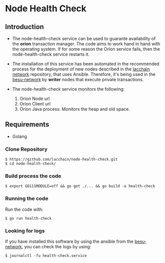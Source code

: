 # Node Health Check #

## Introduction
* The node-health-check service can be used to guarante availability of the **orion** transaction manager. The code aims to work hand in hand with the operating system. If for some reason the Orion service fails, then the node-health-check service restarts it. 

* The installation of this service has been automated in the recommended process for the deployment of new nodes described in the [lacchain network](https://github.com/lacchain/besu-network) repository, that uses Ansible. Therefore, it's being used in the [besu-network](https://github.com/lacchain/besu-network) by **writer** nodes that execute private transactions.

* The node-health-check service monitors the following:
    1. Orion Node url
    2. Orion Client url
    3. Orion Java process: Monitors the heap and old space.

## Requirements
* Golang

### Clone Repository ####
```shell
$ https://github.com/lacchain/node-health-check.git
$ cd node-health-check/
```

### Build process the code ###
```shell
$ export GO111MODULE=off && go get ./... && go build -o health-check
```

### Running the code ###
Run the code with:
```shell
$ go run health-check
```

### Looking for logs ###
If you have installed this software by using the ansible from the [besu-network](https://github.com/lacchain/besu-network), you can check the logs by using:
```shell
$ journalctl -fu health-check.service
```